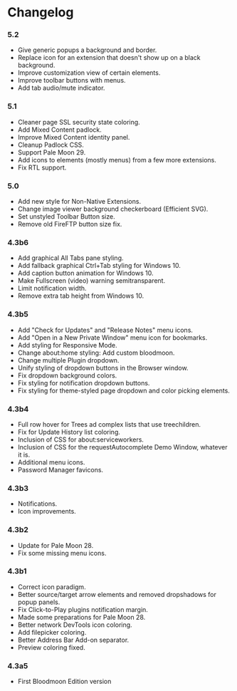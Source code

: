 # Changelog

### 5.2
- Give generic popups a background and border.
- Replace icon for an extension that doesn't show up on a black background.
- Improve customization view of certain elements.
- Improve toolbar buttons with menus.
- Add tab audio/mute indicator.

### 5.1
- Cleaner page SSL security state coloring.
- Add Mixed Content padlock.
- Improve Mixed Content identity panel.
- Cleanup Padlock CSS.
- Support Pale Moon 29.
- Add icons to elements (mostly menus) from a few more extensions.
- Fix RTL support.

### 5.0
- Add new style for Non-Native Extensions.
- Change image viewer background checkerboard (Efficient SVG).
- Set unstyled Toolbar Button size.
- Remove old FireFTP button size fix.

### 4.3b6
- Add graphical All Tabs pane styling.
- Add fallback graphical Ctrl+Tab styling for Windows 10.
- Add caption button animation for Windows 10.
- Make Fullscreen (video) warning semitransparent.
- Limit notification width.
- Remove extra tab height from Windows 10.

### 4.3b5
- Add "Check for Updates" and "Release Notes" menu icons.
- Add "Open in a New Private Window" menu icon for bookmarks.
- Add styling for Responsive Mode.
- Change about:home styling: Add custom bloodmoon.
- Change multiple Plugin dropdown.
- Unify styling of dropdown buttons in the Browser window.
- Fix dropdown background colors.
- Fix styling for notification dropdown buttons.
- Fix styling for theme-styled page dropdown and color picking elements.

### 4.3b4
- Full row hover for Trees ad complex lists that use treechildren.
- Fix for Update History list coloring.
- Inclusion of CSS for about:serviceworkers.
- Inclusion of CSS for the requestAutocomplete Demo Window, whatever it is.
- Additional menu icons.
- Password Manager favicons.

### 4.3b3
- Notifications.
- Icon improvements.

### 4.3b2
- Update for Pale Moon 28.
- Fix some missing menu icons.

### 4.3b1
- Correct icon paradigm.
- Better source/target arrow elements and removed dropshadows for popup panels.
- Fix Click-to-Play plugins notification margin.
- Made some preparations for Pale Moon 28.
- Better network DevTools icon coloring.
- Add filepicker coloring.
- Better Address Bar Add-on separator.
- Preview coloring fixed.

### 4.3a5
- First Bloodmoon Edition version